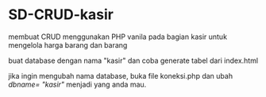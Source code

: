 # SD-CRUD-kasir

membuat CRUD menggunakan PHP vanila pada bagian kasir untuk mengelola harga barang dan barang

buat database dengan nama "kasir" dan coba generate tabel dari index.html

jika ingin mengubah nama database, buka file koneksi.php dan ubah _dbname= "kasir"_ menjadi yang anda mau.
